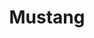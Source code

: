 ---
title: Mustang
crosslinks:
- classicmustangs
- AutoDetailing
- NewedgeMustang
- cars
- livven
- MustangTech
- Justrolledintotheshop
- Ford
- foxmustang
- camaro
- EngineBuilding
- autotldr
- s550mustangs
- autodetailing
- HighQualityGifs
- PrequelMemes
- SN95STANGS
- s550Mustang
- metric_units
- BoJackHorseman
---